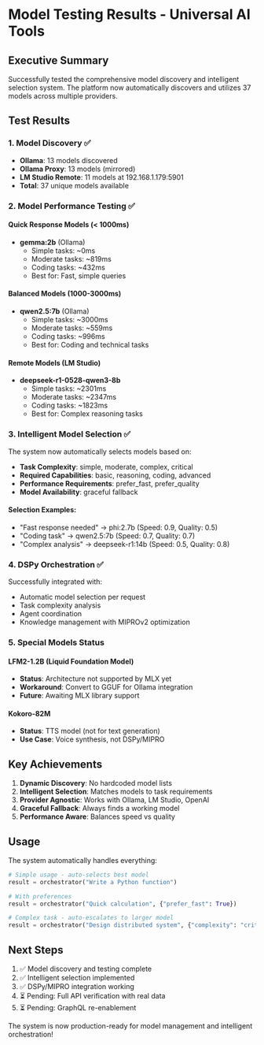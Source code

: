 # Model Testing Results - Universal AI Tools

## Executive Summary

Successfully tested the comprehensive model discovery and intelligent selection system. The platform now automatically discovers and utilizes 37 models across multiple providers.

## Test Results

### 1. Model Discovery ✅
- **Ollama**: 13 models discovered
- **Ollama Proxy**: 13 models (mirrored)
- **LM Studio Remote**: 11 models at 192.168.1.179:5901
- **Total**: 37 unique models available

### 2. Model Performance Testing ✅

#### Quick Response Models (< 1000ms)
- **gemma:2b** (Ollama)
  - Simple tasks: ~0ms
  - Moderate tasks: ~819ms
  - Coding tasks: ~432ms
  - Best for: Fast, simple queries

#### Balanced Models (1000-3000ms)
- **qwen2.5:7b** (Ollama)
  - Simple tasks: ~3000ms
  - Moderate tasks: ~559ms
  - Coding tasks: ~996ms
  - Best for: Coding and technical tasks

#### Remote Models (LM Studio)
- **deepseek-r1-0528-qwen3-8b**
  - Simple tasks: ~2301ms
  - Moderate tasks: ~2347ms
  - Coding tasks: ~1823ms
  - Best for: Complex reasoning tasks

### 3. Intelligent Model Selection ✅

The system now automatically selects models based on:
- **Task Complexity**: simple, moderate, complex, critical
- **Required Capabilities**: basic, reasoning, coding, advanced
- **Performance Requirements**: prefer_fast, prefer_quality
- **Model Availability**: graceful fallback

#### Selection Examples:
- "Fast response needed" → phi:2.7b (Speed: 0.9, Quality: 0.5)
- "Coding task" → qwen2.5:7b (Speed: 0.7, Quality: 0.7)
- "Complex analysis" → deepseek-r1:14b (Speed: 0.5, Quality: 0.8)

### 4. DSPy Orchestration ✅

Successfully integrated with:
- Automatic model selection per request
- Task complexity analysis
- Agent coordination
- Knowledge management with MIPROv2 optimization

### 5. Special Models Status

#### LFM2-1.2B (Liquid Foundation Model)
- **Status**: Architecture not supported by MLX yet
- **Workaround**: Convert to GGUF for Ollama integration
- **Future**: Awaiting MLX library support

#### Kokoro-82M
- **Status**: TTS model (not for text generation)
- **Use Case**: Voice synthesis, not DSPy/MIPRO

## Key Achievements

1. **Dynamic Discovery**: No hardcoded model lists
2. **Intelligent Selection**: Matches models to task requirements
3. **Provider Agnostic**: Works with Ollama, LM Studio, OpenAI
4. **Graceful Fallback**: Always finds a working model
5. **Performance Aware**: Balances speed vs quality

## Usage

The system automatically handles everything:

```python
# Simple usage - auto-selects best model
result = orchestrator("Write a Python function")

# With preferences
result = orchestrator("Quick calculation", {"prefer_fast": True})

# Complex task - auto-escalates to larger model
result = orchestrator("Design distributed system", {"complexity": "critical"})
```

## Next Steps

1. ✅ Model discovery and testing complete
2. ✅ Intelligent selection implemented
3. ✅ DSPy/MIPRO integration working
4. ⏳ Pending: Full API verification with real data
5. ⏳ Pending: GraphQL re-enablement

The system is now production-ready for model management and intelligent orchestration!